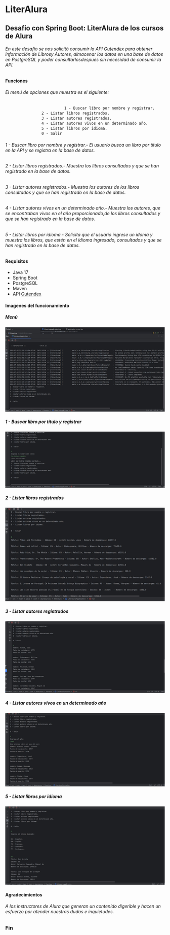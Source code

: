 # LiterAlura


## Desafio con Spring Boot: LiterAlura de los cursos de Alura

###### En este desafio se nos solicitó consumir la API [Gutendex](https://gutendex.com/) para obtener información de Librosy Autores, almacenar los datos en una base de datos en PostgreSQL y poder consultarlosdespues sin necesidad de consumir la API.

#### Funciones
###### El menú de opciones que muestra es el siguiente:

					          1 - Buscar libro por nombre y registrar.
                    2 - Listar libros registrados.
                    3 - Listar autores registrados.
                    4 - Listar autores vivos en un determinado año.
                    5 - Listar libros por idioma.
                    0 - Salir
###### 1 - Buscar libro por nombre y registrar.- El usuario busca un libro por título en la API y se registra en la base de datos.
###### 2 - Listar libros registrados.- Muestra los libros consultados y que se han registrado en la base de datos.
###### 3 - Listar autores registrados.- Muestra los autores de los libros consultados y que se han registrado en la base de datos.
###### 4 - Listar autores vivos en un determinado año.- Muestra los autores, que se encontraban vivos en el año proporcionado,de los libros consultados y que se han registrado en la base de datos.
###### 5 - Listar libros por idioma.- Solicita que el usuario ingrese un idoma y muestra los libros, que estén en el idioma ingresado, consultados y que se han registrado en la base de datos.

#### Requisitos
- Java 17
- Spring Boot
- PostgreSQL
- Maven
- API [Gutendex](https://gutendex.com/)

#### Imagenes del funcionamiento

##### Menú
![](https://github.com/JessieAlejandroMunozArce/literalura/blob/main/Menu.jpg)

##### 1 - Buscar libro por título y registrar
![](https://github.com/JessieAlejandroMunozArce/literalura/blob/main/Opcion%201.jpg)

##### 2 - Listar libros registrados
![](https://github.com/JessieAlejandroMunozArce/literalura/blob/main/Opcion%202.jpg)

##### 3 - Listar autores registrados
![](https://github.com/JessieAlejandroMunozArce/literalura/blob/main/Opcion%203.jpg)

##### 4 - Listar autores vivos en un determinado año
![](https://github.com/JessieAlejandroMunozArce/literalura/blob/main/Opcion%204.jpg)

##### 5 - Listar libros por idioma
![](https://github.com/JessieAlejandroMunozArce/literalura/blob/main/Opcion%205.jpg)

#### Agradecimientos
###### A los instructores de Alura que generan un contenido digerible y hacen un esfuerzo por atender nuestras dudas e inquietudes.
### Fin
